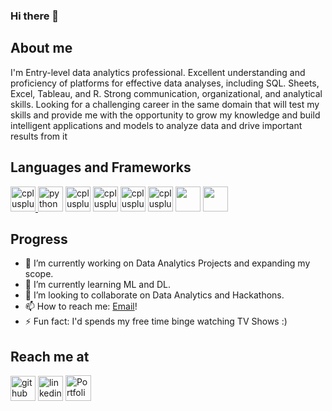 ### Hi there 👋

## About me
I'm Entry-level data analytics professional. Excellent understanding and proficiency of platforms for effective data analyses, including SQL. Sheets, Excel, Tableau, and R. Strong communication, organizational, and analytical skills. Looking for a challenging career in the same domain that will test my skills and provide me with the opportunity to grow my knowledge and build intelligent applications and models to analyze data and drive important results from it
## Languages and Frameworks
<p align="left"> <a href="https://www.w3schools.com/cpp/" target="_blank"> <img src="https://cdn-icons-png.flaticon.com/512/6132/6132222.png" alt="cplusplus" width="40" height="40"/> </a> <img src="https://cdn-icons-png.flaticon.com/512/5968/5968350.png" alt="python" width="40" height="40"/> </a> <img src="https://cdn-icons-png.flaticon.com/512/5968/5968267.png" alt="cplusplus" width="40" height="40"/> </a> <img src="https://cdn-icons-png.flaticon.com/512/5968/5968242.png" alt="cplusplus" width="40" height="40"/> </a> <img src="https://cdn-icons-png.flaticon.com/512/2103/2103665.png" alt="cplusplus" width="40" height="40"/> </a> <img src="https://cdn-icons-png.flaticon.com/512/888/888850.png" alt="cplusplus" width="40" height="40"/> </a> <img src="https://img.icons8.com/color/512/tableau-software.png" width="40" height="40"/> </a> <img src="https://cdn-icons-png.flaticon.com/512/1664/1664197.png" width="40" height="40"/>
<!-- </a> <img src="" width="40" height="40"/> -->
<!-- #### <p align="center"> Check out my Portfolio - Website [here](https://ankitakokkera.netlify.app/)! </p> -->

## Progress

- 🔭 I’m currently working on Data Analytics Projects and expanding my scope.
- 🌱 I’m currently learning ML and DL.
- 👯 I’m looking to collaborate on Data Analytics and Hackathons.
- 📫 How to reach me: [Email](mailto:gr4361@srmist.edu.in)!
- ⚡ Fun fact: I'd spends my free time binge watching TV Shows :) 
<!--- 🤔 I’m looking for help with ...
- 💬 Ask me about ...
<!--- 😄 Pronouns: ...
- ⚡ Fun fact: ...
-->
## Reach me at

[<img src='https://cdn.jsdelivr.net/npm/simple-icons@3.0.1/icons/github.svg' alt='github' height='40'>](https://github.com/Rohith766)  [<img src='https://cdn.jsdelivr.net/npm/simple-icons@3.0.1/icons/linkedin.svg' alt='linkedin' height='40'>](https://www.linkedin.com/in/rohith-gv/)
[<img src='https://cdn-icons-png.flaticon.com/512/6646/6646510.png' alt='Portfolio Website' height='41'>](https://rohith766.github.io/portfoilo-website/)
<!--## Profile Stats
[![Top Langs](https://github-readme-stats.vercel.app/api/top-langs/?username=Rohith766&layout=compact)](https://github.com/anuraghazra/github-readme-stats)
 -->
